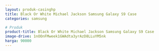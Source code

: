 ```yaml
---
layout: produk-casinghp
title: Black Or White Michael Jackson Samsung Galaxy S9 Case
categories: samsung

# Produk
product-title: Black Or White Michael Jackson Samsung Galaxy S9 Case
image-drive: 1nOOnFMweek1GWAdta3yrAzD8LLuYM5nk
harga: 90000
---
```

